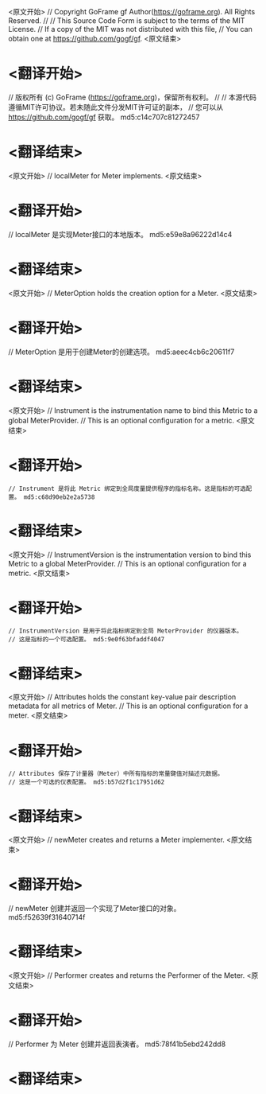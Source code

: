 
<原文开始>
// Copyright GoFrame gf Author(https://goframe.org). All Rights Reserved.
//
// This Source Code Form is subject to the terms of the MIT License.
// If a copy of the MIT was not distributed with this file,
// You can obtain one at https://github.com/gogf/gf.
<原文结束>

# <翻译开始>
// 版权所有 (c) GoFrame (https://goframe.org)，保留所有权利。
//
// 本源代码遵循MIT许可协议。若未随此文件分发MIT许可证的副本，
// 您可以从 https://github.com/gogf/gf 获取。 md5:c14c707c81272457
# <翻译结束>


<原文开始>
// localMeter for Meter implements.
<原文结束>

# <翻译开始>
// localMeter 是实现Meter接口的本地版本。 md5:e59e8a96222d14c4
# <翻译结束>


<原文开始>
// MeterOption holds the creation option for a Meter.
<原文结束>

# <翻译开始>
// MeterOption 是用于创建Meter的创建选项。 md5:aeec4cb6c20611f7
# <翻译结束>


<原文开始>
	// Instrument is the instrumentation name to bind this Metric to a global MeterProvider.
	// This is an optional configuration for a metric.
<原文结束>

# <翻译开始>
	// Instrument 是将此 Metric 绑定到全局度量提供程序的指标名称。这是指标的可选配置。 md5:c68d90eb2e2a5738
# <翻译结束>


<原文开始>
	// InstrumentVersion is the instrumentation version to bind this Metric to a global MeterProvider.
	// This is an optional configuration for a metric.
<原文结束>

# <翻译开始>
	// InstrumentVersion 是用于将此指标绑定到全局 MeterProvider 的仪器版本。
	// 这是指标的一个可选配置。 md5:9e0f63bfaddf4047
# <翻译结束>


<原文开始>
	// Attributes holds the constant key-value pair description metadata for all metrics of Meter.
	// This is an optional configuration for a meter.
<原文结束>

# <翻译开始>
	// Attributes 保存了计量器（Meter）中所有指标的常量键值对描述元数据。
	// 这是一个可选的仪表配置。 md5:b57d2f1c17951d62
# <翻译结束>


<原文开始>
// newMeter creates and returns a Meter implementer.
<原文结束>

# <翻译开始>
// newMeter 创建并返回一个实现了Meter接口的对象。 md5:f52639f31640714f
# <翻译结束>


<原文开始>
// Performer creates and returns the Performer of the Meter.
<原文结束>

# <翻译开始>
// Performer 为 Meter 创建并返回表演者。 md5:78f41b5ebd242dd8
# <翻译结束>

